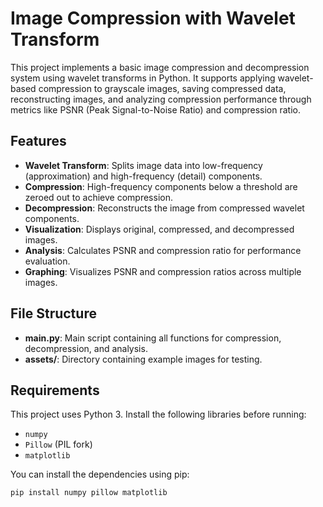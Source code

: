 # Image Compression with Wavelet Transform

This project implements a basic image compression and decompression system using wavelet transforms in Python. It supports applying wavelet-based compression to grayscale images, saving compressed data, reconstructing images, and analyzing compression performance through metrics like PSNR (Peak Signal-to-Noise Ratio) and compression ratio.

## Features
- **Wavelet Transform**: Splits image data into low-frequency (approximation) and high-frequency (detail) components.
- **Compression**: High-frequency components below a threshold are zeroed out to achieve compression.
- **Decompression**: Reconstructs the image from compressed wavelet components.
- **Visualization**: Displays original, compressed, and decompressed images.
- **Analysis**: Calculates PSNR and compression ratio for performance evaluation.
- **Graphing**: Visualizes PSNR and compression ratios across multiple images.

## File Structure
- **main.py**: Main script containing all functions for compression, decompression, and analysis.
- **assets/**: Directory containing example images for testing.

## Requirements
This project uses Python 3. Install the following libraries before running:
- `numpy`
- `Pillow` (PIL fork)
- `matplotlib`

You can install the dependencies using pip:
```bash
pip install numpy pillow matplotlib
